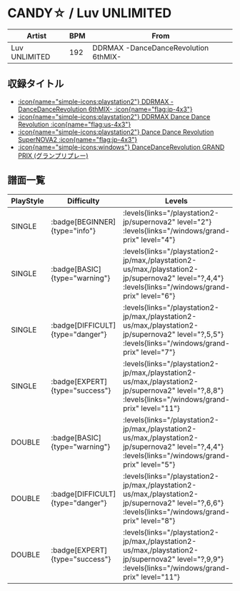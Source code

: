 # CANDY☆ / Luv UNLIMITED

|Artist|BPM|From|
|------|---|----|
|Luv UNLIMITED|192|DDRMAX -DanceDanceRevolution 6thMIX-|

## 収録タイトル
- [:icon{name="simple-icons:playstation2"} DDRMAX -DanceDanceRevolution 6thMIX- :icon{name="flag:jp-4x3"}](/playstation2-jp/max)
- [:icon{name="simple-icons:playstation2"} DDRMAX Dance Dance Revolution :icon{name="flag:us-4x3"}](/playstation2-us/max)
- [:icon{name="simple-icons:playstation2"} Dance Dance Revolution SuperNOVA2 :icon{name="flag:jp-4x3"}](/playstation2-jp/supernova2)
- [:icon{name="simple-icons:windows"} DanceDanceRevolution GRAND PRIX (グランプリプレー)](/windows/grand-prix)

## 譜面一覧

|PlayStyle|Difficulty|Levels|Notes|Movie|
|---------|----------|------|-----|-----|
|SINGLE| :badge[BEGINNER]{type="info"}| :levels{links="/playstation2-jp/supernova2" level="2"} :levels{links="/windows/grand-prix" level="4"}|89/0||
|SINGLE| :badge[BASIC]{type="warning"}| :levels{links="/playstation2-jp/max,/playstation2-us/max,/playstation2-jp/supernova2" level="?,4,4"} :levels{links="/windows/grand-prix" level="6"}|170/0||
|SINGLE| :badge[DIFFICULT]{type="danger"}| :levels{links="/playstation2-jp/max,/playstation2-us/max,/playstation2-jp/supernova2" level="?,5,5"} :levels{links="/windows/grand-prix" level="7"}|236/16||
|SINGLE| :badge[EXPERT]{type="success"}| :levels{links="/playstation2-jp/max,/playstation2-us/max,/playstation2-jp/supernova2" level="?,8,8"} :levels{links="/windows/grand-prix" level="11"}|327/29||
|DOUBLE| :badge[BASIC]{type="warning"}| :levels{links="/playstation2-jp/max,/playstation2-us/max,/playstation2-jp/supernova2" level="?,4,4"} :levels{links="/windows/grand-prix" level="5"}|198/0||
|DOUBLE| :badge[DIFFICULT]{type="danger"}| :levels{links="/playstation2-jp/max,/playstation2-us/max,/playstation2-jp/supernova2" level="?,6,6"} :levels{links="/windows/grand-prix" level="8"}|207/27||
|DOUBLE| :badge[EXPERT]{type="success"}| :levels{links="/playstation2-jp/max,/playstation2-us/max,/playstation2-jp/supernova2" level="?,9,9"} :levels{links="/windows/grand-prix" level="11"}|325/10||
